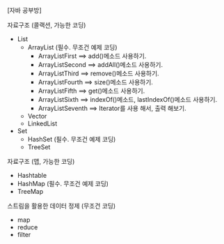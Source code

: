 [자바 공부방]

자료구조 (콜랙션, 가능한 코딩)

- List
    - ArrayList (필수. 무조건 예제 코딩)
        - ArrayListFirst ==> add()메소드 사용하기.
        - ArrayListSecond ==> addAll()메소드 사용하기.
        - ArrayListThird ==> remove()메소드 사용하기.
        - ArrayListFourth ==> size()메소드 사용하기.
        - ArrayListFifth ==> get()메소드 사용하기.
        - ArrayListSixth ==> indexOf()메소드, lastIndexOf()메소드 사용하기.
        - ArrayListSeventh ==> Iterator를 사용 해서, 출력 해보기.
    - Vector
    - LinkedList
- Set
    - HashSet (필수. 무조건 예제 코딩)
    - TreeSet

자료구조 (맵, 가능한 코딩)

- Hashtable
- HashMap (필수. 무조건 예제 코딩)
- TreeMap

스트림을 활용한 데이터 정제 (무조건 코딩)

- map
- reduce
- filter